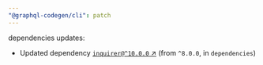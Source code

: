 ```yaml
---
"@graphql-codegen/cli": patch
---
```

dependencies updates:
  - Updated dependency [`inquirer@^10.0.0` ↗︎](https://www.npmjs.com/package/inquirer/v/10.0.0) (from `^8.0.0`, in `dependencies`)
